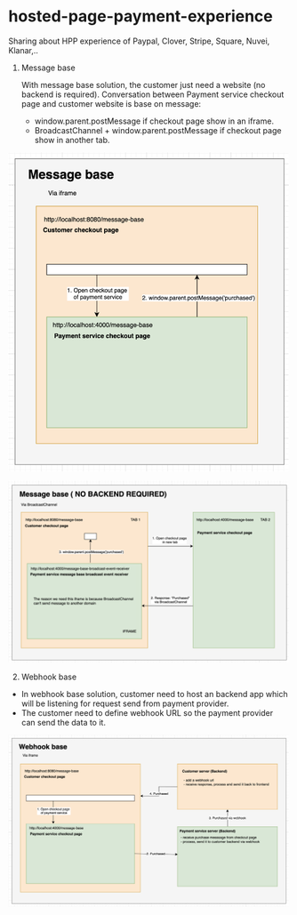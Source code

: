 # hosted-page-payment-experience
Sharing about HPP experience of Paypal, Clover, Stripe, Square, Nuvei, Klanar,..

1. Message base
   
    With message base solution, the customer just need a website (no backend is required).
    Conversation between Payment service checkout page and customer website is base on message: 
     + window.parent.postMessage if checkout page show in an iframe.
     + BroadcastChannel + window.parent.postMessage if checkout page show in another tab.

![](diagram/msg-base-via-iframe.png)

![](diagram/msg-base-broadcast-channel.png)

2. Webhook base
 + In webhook base solution, customer need to host an backend app which will be listening for request send from payment provider.
 + The customer need to define webhook URL so the payment provider can send the data to it. 
 
![](diagram/webhook-base.png)
